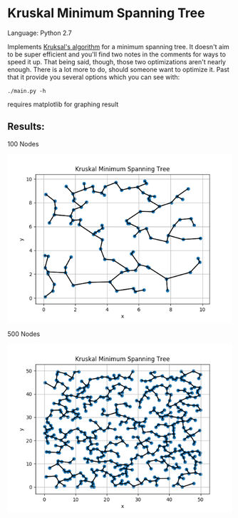 # Kruskal Minimum Spanning Tree

Language: Python 2.7

Implements [Kruksal's algorithm](https://en.wikipedia.org/wiki/Kruskal%27s_algorithm) for a minimum spanning tree. It doesn't aim to be super efficient and you'll find two notes in the comments for ways to speed it up. That being said, though, those two optimizations aren't nearly enough. There is a lot more to do, should someone want to optimize it. Past that it provide you several options which you can see with:

```
./main.py -h
```

requires matplotlib for graphing result

## Results:

100 Nodes

![100_nodes](100.png)

500 Nodes

![500 nodes](500.png)